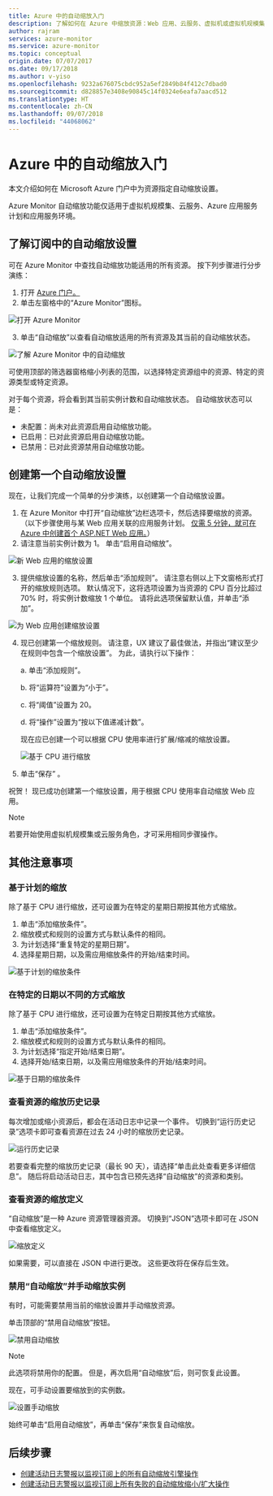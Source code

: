 ```yaml
---
title: Azure 中的自动缩放入门
description: 了解如何在 Azure 中缩放资源：Web 应用、云服务、虚拟机或虚拟机规模集。
author: rajram
services: azure-monitor
ms.service: azure-monitor
ms.topic: conceptual
origin.date: 07/07/2017
ms.date: 09/17/2018
ms.author: v-yiso
ms.openlocfilehash: 9232a676075cbdc952a5ef2849b84f412c7dbad0
ms.sourcegitcommit: d828857e3408e90845c14f0324e6eafa7aacd512
ms.translationtype: HT
ms.contentlocale: zh-CN
ms.lasthandoff: 09/07/2018
ms.locfileid: "44068062"
---
```

# <a name="get-started-with-autoscale-in-azure"></a>Azure 中的自动缩放入门
本文介绍如何在 Microsoft Azure 门户中为资源指定自动缩放设置。

Azure Monitor 自动缩放功能仅适用于虚拟机规模集、云服务、Azure 应用服务计划和应用服务环境。 

## <a name="discover-the-autoscale-settings-in-your-subscription"></a>了解订阅中的自动缩放设置
可在 Azure Monitor 中查找自动缩放功能适用的所有资源。 按下列步骤进行分步演练：

1. 打开 [Azure 门户。][1]
2. 单击左窗格中的“Azure Monitor”图标。

  ![打开 Azure Monitor][2]
  
3. 单击“自动缩放”以查看自动缩放适用的所有资源及其当前的自动缩放状态。

  ![了解 Azure Monitor 中的自动缩放][3]

可使用顶部的筛选器窗格缩小列表的范围，以选择特定资源组中的资源、特定的资源类型或特定资源。

对于每个资源，将会看到其当前实例计数和自动缩放状态。 自动缩放状态可以是：

- 未配置：尚未对此资源启用自动缩放功能。
- 已启用：已对此资源启用自动缩放功能。
- 已禁用：已对此资源禁用自动缩放功能。

## <a name="create-your-first-autoscale-setting"></a>创建第一个自动缩放设置

现在，让我们完成一个简单的分步演练，以创建第一个自动缩放设置。

1. 在 Azure Monitor 中打开“自动缩放”边栏选项卡，然后选择要缩放的资源。 （以下步骤使用与某 Web 应用关联的应用服务计划。 [仅需 5 分钟，就可在 Azure 中创建首个 ASP.NET Web 应用。][4]）
2. 请注意当前实例计数为 1。 单击“启用自动缩放”。

  ![新 Web 应用的缩放设置][5]
  
3. 提供缩放设置的名称，然后单击“添加规则”。 请注意右侧以上下文窗格形式打开的缩放规则选项。 默认情况下，这将选项设置为当资源的 CPU 百分比超过 70% 时，将实例计数缩放 1 个单位。 请将此选项保留默认值，并单击“添加”。

  ![为 Web 应用创建缩放设置][6]
  
4. 现已创建第一个缩放规则。 请注意，UX 建议了最佳做法，并指出“建议至少在规则中包含一个缩放设置”。 为此，请执行以下操作：
  
    a. 单击“添加规则”。 

    b. 将“运算符”设置为“小于”。

    c. 将“阈值”设置为 20。

    d. 将“操作”设置为“按以下值递减计数”。

   现在应已创建一个可以根据 CPU 使用率进行扩展/缩减的缩放设置。
   
   ![基于 CPU 进行缩放][8]
   
5. 单击“保存” 。

祝贺！ 现已成功创建第一个缩放设置，用于根据 CPU 使用率自动缩放 Web 应用。

> [!NOTE] 
> 若要开始使用虚拟机规模集或云服务角色，才可采用相同步骤操作。

## <a name="other-considerations"></a>其他注意事项
### <a name="scale-based-on-a-schedule"></a>基于计划的缩放
除了基于 CPU 进行缩放，还可设置为在特定的星期日期按其他方式缩放。

1. 单击“添加缩放条件”。
2. 缩放模式和规则的设置方式与默认条件的相同。
3. 为计划选择“重复特定的星期日期”。
4. 选择星期日期，以及需应用缩放条件的开始/结束时间。

![基于计划的缩放条件][9]
### <a name="scale-differently-on-specific-dates"></a>在特定的日期以不同的方式缩放
除了基于 CPU 进行缩放，还可设置为在特定日期按其他方式缩放。

1. 单击“添加缩放条件”。
2. 缩放模式和规则的设置方式与默认条件的相同。
3. 为计划选择“指定开始/结束日期”。
4. 选择开始/结束日期，以及需应用缩放条件的开始/结束时间。

![基于日期的缩放条件][10]

### <a name="view-the-scale-history-of-your-resource"></a>查看资源的缩放历史记录
每次增加或缩小资源后，都会在活动日志中记录一个事件。 切换到“运行历史记录”选项卡即可查看资源在过去 24 小时的缩放历史记录。

![运行历史记录][11]

若要查看完整的缩放历史记录（最长 90 天），请选择“单击此处查看更多详细信息”。 随后将启动活动日志，其中包含已预先选择“自动缩放”的资源和类别。

### <a name="view-the-scale-definition-of-your-resource"></a>查看资源的缩放定义
“自动缩放”是一种 Azure 资源管理器资源。 切换到“JSON”选项卡即可在 JSON 中查看缩放定义。

![缩放定义][12]

如果需要，可以直接在 JSON 中进行更改。 这些更改将在保存后生效。

### <a name="disable-autoscale-and-manually-scale-your-instances"></a>禁用“自动缩放”并手动缩放实例
有时，可能需要禁用当前的缩放设置并手动缩放资源。

单击顶部的“禁用自动缩放”按钮。

![禁用自动缩放][13]

> [!NOTE] 
> 此选项将禁用你的配置。 但是，再次启用“自动缩放”后，则可恢复此设置。 

现在，可手动设置要缩放到的实例数。

![设置手动缩放][14]

始终可单击“启用自动缩放”，再单击“保存”来恢复自动缩放。

## <a name="next-steps"></a>后续步骤
- [创建活动日志警报以监视订阅上的所有自动缩放引擎操作](https://github.com/Azure/azure-quickstart-templates/tree/master/monitor-autoscale-alert)
- [创建活动日志警报以监视订阅上所有失败的自动缩放缩小/扩大操作](https://github.com/Azure/azure-quickstart-templates/tree/master/monitor-autoscale-failed-alert)

<!--Reference-->
[1]:https://portal.azure.cn
[2]: ./media/monitoring-autoscale-get-started/azure-monitor-launch.png
[3]: ./media/monitoring-autoscale-get-started/discover-autoscale-azure-monitor.png
[4]: https://docs.microsoft.com/azure/app-service/app-service-web-get-started-dotnet
[5]: ./media/monitoring-autoscale-get-started/scale-setting-new-web-app.png
[6]: ./media/monitoring-autoscale-get-started/create-scale-setting-web-app.png
[7]: ./media/monitoring-autoscale-get-started/scale-in-recommendation.png
[8]: ./media/monitoring-autoscale-get-started/scale-based-on-cpu.png
[9]: ./media/monitoring-autoscale-get-started/scale-condition-schedule.png
[10]: ./media/monitoring-autoscale-get-started/scale-condition-dates.png
[11]: ./media/monitoring-autoscale-get-started/scale-history.png
[12]: ./media/monitoring-autoscale-get-started/scale-definition-json.png
[13]: ./media/monitoring-autoscale-get-started/disable-autoscale.png
[14]: ./media/monitoring-autoscale-get-started/set-manualscale.png

